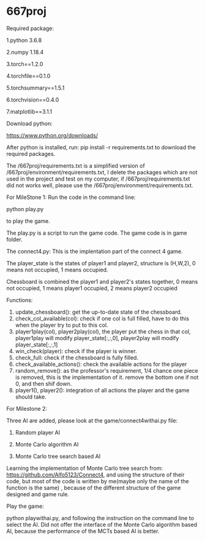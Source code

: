 # 667proj
Required package: 

1.python 3.6.8

2.numpy 1.18.4

3.torch==1.2.0

4.torchfile==0.1.0

5.torchsummary==1.5.1

6.torchvision==0.4.0

7.matplotlib==3.1.1

Download python:

https://www.python.org/downloads/


After python is installed, run: pip install -r requirements.txt to download the required packages.

The /667proj/requirements.txt is a simplified version of /667proj/environment/requirements.txt, I delete the packages which are not used in the project and test on my computer, if /667proj/requirements.txt did not works well, please use the /667proj/environment/requirements.txt.

For MileStone 1:
Run the code in the command line: 

python play.py 

to play the game.

The play.py is a script to run the game code. The game code is in game folder.

The connect4.py:
This is the implentation part of the connect 4 game.

The player_state is the states of player1 and player2, structure is (H,W,2), 0 means not occupied, 1 means occupied.

Chessboard is combined the player1 and player2's states together, 0 means not occupied, 1 means player1 occupied, 2 means player2 occupied

Functions:
1. update_chessboard(): get the up-to-date state of the chessboard.
2. check_col_available(col): check if one col is full filled, have to do this when the player try to put to this col.
3. player1play(col), player2play(col), the player put the chess in that col, player1play will modify player_state[:,:,0], player2play will modify player_state[:,:,1]
4. win_check(player): check if the player is winner.
5. check_full: check if the chessboard is fully filled.
6. check_available_actions(): check the available actions for the player
7. random_remove(): as the professor's requirement, 1/4 chance one piece is removed, this is the implementation of it. remove the bottom one if not 0, and then shif down.
6. player1(), player2(): integration of all actions the player and the game should take.

For Milestone 2:

Three AI are added, please look at the game/connect4withai.py file:

1. Random player AI

2. Monte Carlo algorithm AI

3. Monte Carlo tree search based AI



Learning the implementation of Monte Carlo tree search from: https://github.com/Alfo5123/Connect4, and using the structure of their code, but most of the code is written by me(maybe only the name of the function is the same) , because of the different structure of the game designed and game rule.

Play the game: 

python playwithai.py, and following the instruction on the command line to select the AI. Did not offer the interface of the Monte Carlo algorithm based AI, because the performance of the MCTs based AI is better.
